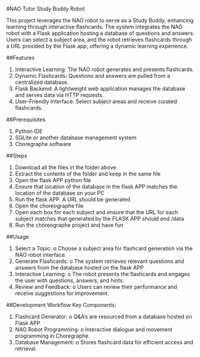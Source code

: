 #NAO Tutor Study Buddy Robot

This project leverages the NAO robot to serve as a Study Buddy, enhancing learning through interactive flashcards. The system integrates the NAO robot with a Flask application hosting a database of questions and answers. Users can select a subject area, and the robot retrieves flashcards through a URL provided by the Flask app, offering a dynamic learning experience.

##Features
1.	Interactive Learning: The NAO robot generates and presents flashcards.
2.	Dynamic Flashcards: Questions and answers are pulled from a centralized database.
3.	Flask Backend: A lightweight web application manages the database and serves data via HTTP requests.
4.	User-Friendly Interface: Select subject areas and receive curated flashcards.

##Prerequisites
1.	Python IDE
2.	SQLite or another database management system
3.	Choregraphe software


##Steps
1.	Download all the files in the folder above
2.	Extract the contents of the folder and keep in the same file
3.	Open the flask APP python file
4.	Ensure that location of the database in the flask APP matches the location of the database on your PC
5.	Run the flask APP. A URL should be generated 
6.	Open the choreographe file
7.	Open each box for each subject and ensure that the URL for each subject matches that generated by the FLASK APP should end  /data
8.	Run the choreographe project and have fun

##Usage
1.	Select a Topic:
o	Choose a subject area for flashcard generation via the NAO robot interface.
2.	Generate Flashcards:
o	The system retrieves relevant questions and answers from the database hosted on the flask APP 
3.	Interactive Learning:
o	The robot presents the flashcards and engages the user with questions, answers, and hints.
4.	Review and Feedback:
o	Users can review their performance and receive suggestions for improvement.


##Development Workflow
Key Components:
1.	Flashcard Generator:
o	Q&A’s are resourced from a database hosted on Flask APP
2.	NAO Robot Programming:
o	Interactive dialogue and movement programming in Choregraphe.
3.	Database Management:
o	Stores flashcard data for efficient access and retrieval.


